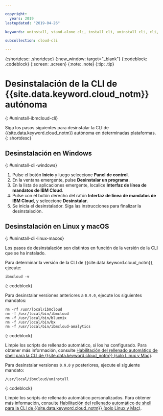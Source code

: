 ```yaml
---

copyright:
  years: 2019
lastupdated: "2019-04-26"

keywords: uninstall, stand-alone cli, install cli, uninstall cli, cli, command line, command-line, windows powershell, linux, macos, installer, standalone cli

subcollection: cloud-cli

---
```


{:shortdesc: .shortdesc}
{:new_window: target="_blank"}
{:codeblock: .codeblock}
{:screen: .screen}
{:note: .note}
{:tip: .tip}

# Desinstalación de la CLI de {{site.data.keyword.cloud_notm}} autónoma
{: #uninstall-ibmcloud-cli}

Siga los pasos siguientes para desinstalar la CLI de {{site.data.keyword.cloud_notm}} autónoma en determinadas plataformas.
{: shortdesc}

## Desinstalación en Windows
{: #uninstall-cli-windows}

1. Pulse el botón **Inicio** y luego seleccione **Panel de control**.
2. En la ventana emergente, pulse **Desinstalar un programa**.
3. En la lista de aplicaciones emergente, localice **Interfaz de línea de mandatos de IBM Cloud**.
4. Pulse con el botón derecho del ratón **Interfaz de línea de mandatos de IBM Cloud**, y seleccione **Desinstalar**.
5. Se inicia el desinstalador. Siga las instrucciones para finalizar la desinstalación.

## Desinstalación en Linux y macOS
{: #uninstall-cli-linux-macos}

Los pasos de desinstalación son distintos en función de la versión de la CLI que se ha instalado.

Para determinar la versión de la CLI de {{site.data.keyword.cloud_notm}}, ejecute:
```
ibmcloud -v
```
{: codeblock}

Para desinstalar versiones anteriores a `0.9.0`, ejecute los siguientes mandatos:
  ```
  rm -rf /usr/local/ibmcloud
  rm -f /usr/local/bin/ibmcloud
  rm -f /usr/local/bin/bluemix
  rm -f /usr/local/bin/bx
  rm -f /usr/local/bin/ibmcloud-analytics
  ```
  {: codeblock}

Limpie los scripts de rellenado automático, si los ha configurado. Para obtener más información, consulte [Habilitación del rellenado automático de shell para la CLI de {{site.data.keyword.cloud_notm}} (solo Linux y Mac)](/docs/cli/reference/ibmcloud?topic=cloud-cli-shell-autocomplete#shell-autocomplete).

Para desinstalar versiones `0.9.0` y posteriores, ejecute el siguiente mandato:
  ```
  /usr/local/ibmcloud/uninstall
  ```
  {: codeblock}

Limpie los scripts de rellenado automático personalizados. Para obtener más información, consulte [Habilitación del rellenado automático de shell para la CLI de {{site.data.keyword.cloud_notm}} (solo Linux y Mac)](/docs/cli/reference/ibmcloud?topic=cloud-cli-shell-autocomplete#shell-autocomplete).
